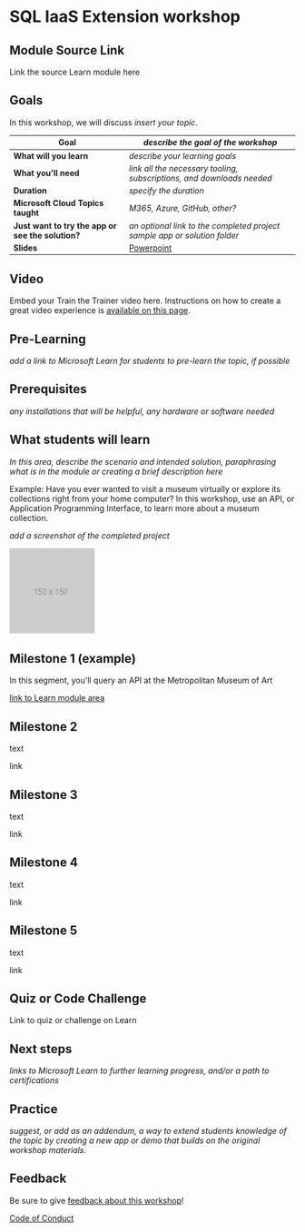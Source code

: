 # SQL IaaS Extension workshop

## Module Source Link

Link the source Learn module here

## Goals

In this workshop, we will discuss *insert your topic*.

| **Goal**              | *describe the goal of the workshop*                                    |
| ----------------------------- | --------------------------------------------------------------------- |
| **What will you learn**       | *describe your learning goals*                                        |
| **What you'll need**          | *link all the necessary tooling, subscriptions, and downloads needed* |
| **Duration**                  | *specify the duration*                                                                |
| **Microsoft Cloud Topics taught**                  | *M365, Azure, GitHub, other?*                                                                |
| **Just want to try the app or see the solution?** | *an optional link to the completed project sample app or solution folder*                          |
| **Slides** | [Powerpoint](slides.pptx) 
                         
## Video

Embed your Train the Trainer video here. Instructions on how to create a great video experience is [available on this page](../video-guidance.md).

## Pre-Learning

*add a link to Microsoft Learn for students to pre-learn the topic, if possible*

## Prerequisites

*any installations that will be helpful, any hardware or software needed*

## What students will learn

*In this area, describe the scenario and intended solution, paraphrasing what is in the module or creating a brief description here*

Example: Have you ever wanted to visit a museum virtually or explore its collections right from your home computer? In this workshop, use an API, or Application Programming Interface, to learn more about a museum collection.

*add a screenshot of the completed project*

![image of completed project](images/placeholder.png)

## Milestone 1 (example)

In this segment, you'll query an API at the Metropolitan Museum of Art

[link to Learn module area](link)

## Milestone 2

text

link

## Milestone 3

text

link

## Milestone 4

text

link

## Milestone 5

text

link

## Quiz or Code Challenge

Link to quiz or challenge on Learn

## Next steps

*links to Microsoft Learn to further learning progress, and/or a path to certifications*

## Practice

*suggest, or add as an addendum, a way to extend students knowledge of the topic by creating a new app or demo that builds on the original workshop materials.*

## Feedback

Be sure to give [feedback about this workshop](https://forms.office.com/r/MdhJWMZthR)!

[Code of Conduct](../CODE_OF_CONDUCT.md)

